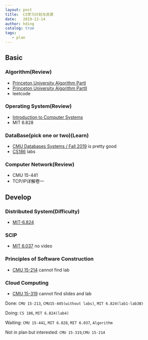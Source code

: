 ```yaml
---
layout: post
title:  CS学习计划与资源
date:   2019-12-14
author: hding
catalog: true
tags:
   - plan
---
```

## Basic

### Algorithm(Review)
- [Princeton University Algorithm PartI](https://www.bilibili.com/video/av8994940)
- [Princeton University Algorithm PartII](https://www.bilibili.com/video/av12764610)
- leetcode 


### Operating System(Review)
- [Introduction to Computer Systems](https://www.bilibili.com/video/av31289365)
- MIT 6.828

### DataBase(pick one or two)(Learn)
- [CMU Databases Systems / Fall 2019](https://15445.courses.cs.cmu.edu/fall2019/schedule.html) is pretty good
- [CS186](https://cs186berkeley.net/) labs

### Computer Network(Review)
- CMU 15-441
- TCP/IP详解卷一


## Develop

### Distributed System(Difficulty)
- [MIT-6.824](http://ts25504.github.io/2016/08/16/MIT-6-824%E5%AD%A6%E4%B9%A0%E4%B9%8B%E8%B7%AF/)

### SCIP
- [MIT 6.037](https://web.mit.edu/alexmv/6.037/) no video

### Principles of Software Construction
- [CMU 15-214](https://www.cs.cmu.edu/~ckaestne/15214/s2017/) cannot find lab

### Cloud Computing
- [CMU 15-319](https://www.cs.cmu.edu/~msakr/15619-s20/) cannot find slides and lab

Done:
`CMU 15-213`, `CMU15-445(without labs)`, `MIT 6.824(lab1-lab3B)`  

Doing:
`CS 186`, `MIT 6.824(lab4)`

Waiting:
`CMU 15-441`, `MIT 6.828`, `MIT 6.037`, `Algorithm`

Not in plan but interested:
`CMU 15-319`,`CMU 15-214`








  











	













































